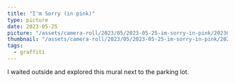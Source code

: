 ```yaml
---
title: "I'm Sorry (in pink)"
type: picture
date: 2023-05-25
picture: "/assets/camera-roll/2023/05/2023-05-25-im-sorry-in-pink/20230525_234228355_iOS.jpg"
thumbnail: "/assets/camera-roll/2023/05/2023-05-25-im-sorry-in-pink/20230525_234228355_iOS-thumbnail.jpg"
tags:
  - graffiti
---
```

I waited outside and explored this mural next to the parking lot.